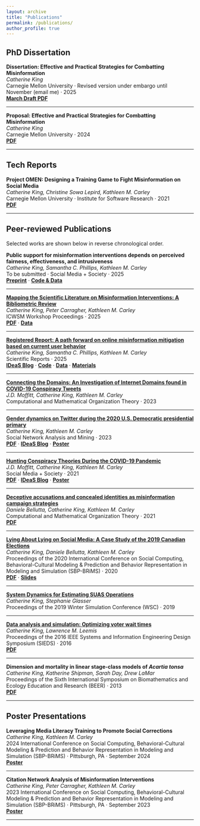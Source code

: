 ```yaml
---
layout: archive
title: "Publications"
permalink: /publications/
author_profile: true
---
```


## PhD Dissertation

**Dissertation: Effective and Practical Strategies for Combatting Misinformation**<br>
*Catherine King*  
Carnegie Mellon University · Revised version under embargo until November (email me) · 2025  
**[March Draft PDF](https://kingcatherine.github.io/files/Thesis_Dissertation_March2025.pdf)**

---

**Proposal: Effective and Practical Strategies for Combatting Misinformation**<br>
*Catherine King*  
Carnegie Mellon University · 2024  
**[PDF](https://kingcatherine.github.io/files/ThesisProposalFeb20.pdf)**

---

## Tech Reports

**Project OMEN: Designing a Training Game to Fight Misinformation on Social Media**<br>
*Catherine King, Christine Sowa Lepird, Kathleen M. Carley*  
Carnegie Mellon University · Institute for Software Research · 2021  
**[PDF](https://kingcatherine.github.io/files/CMU-ISR-21-110.pdf)**

---

## Peer-reviewed Publications
Selected works are shown below in reverse chronological order.

**Public support for misinformation interventions depends on perceived fairness, effectiveness, and intrusiveness**<br>
*Catherine King, Samantha C. Phillips, Kathleen M. Carley*  
To be submitted · Social Media + Society · 2025  
**[Preprint](https://doi.org/10.48550/arXiv.2508.05849)** · **[Code & Data](https://osf.io/b2yjt/)**

---

**[Mapping the Scientific Literature on Misinformation Interventions: A Bibliometric Review](https://workshop-proceedings.icwsm.org/abstract.php?id=2025_10)**<br>
*Catherine King, Peter Carragher, Kathleen M. Carley*  
ICWSM Workshop Proceedings · 2025  
**[PDF](https://workshop-proceedings.icwsm.org/pdf/2025_10.pdf)** · **[Data](https://www.zotero.org/groups/5961522/misinformation_interventions)**

---

**[Registered Report: A path forward on online misinformation mitigation based on current user behavior](https://rdcu.be/eedaB)**<br>
*Catherine King, Samantha C. Phillips, Kathleen M. Carley*  
Scientific Reports · 2025  
**[IDeaS Blog](https://www.cmu.edu/ideas-social-cybersecurity/news1/blog-posts/blog-king-understanding-user.html)** · **[Code](https://doi.org/10.1184/R1/27264780)** · **[Data](https://doi.org/10.1184/R1/27264786)** · **[Materials](https://doi.org/10.1184/R1/27264813)**

---

**[Connecting the Domains: An Investigation of Internet Domains found in COVID-19 Conspiracy Tweets](https://link.springer.com/article/10.1007/s10588-023-09379-2)**<br>
*J.D. Moffitt, Catherine King, Kathleen M. Carley*  
Computational and Mathematical Organization Theory · 2023

---

**[Gender dynamics on Twitter during the 2020 U.S. Democratic presidential primary](https://link.springer.com/article/10.1007/s13278-023-01045-4)**<br>
*Catherine King, Kathleen M. Carley*  
Social Network Analysis and Mining · 2023  
**[PDF](https://kingcatherine.github.io/files/DemPrimary.pdf)** · **[IDeaS Blog](https://www.cmu.edu/ideas-social-cybersecurity/news1/blog-posts/blog-king-gender-influence.html)** · **[Poster](https://kingcatherine.github.io/files/King_DemPrimaryPoster.pptx)**

---

**[Hunting Conspiracy Theories During the COVID-19 Pandemic](https://journals.sagepub.com/doi/pdf/10.1177/20563051211043212)**<br>
*J.D. Moffitt, Catherine King, Kathleen M. Carley*  
Social Media + Society · 2021  
**[PDF](https://kingcatherine.github.io/files/FINAL_Hunting_Conspiracy_20210810.pdf)** · **[IDeaS Blog](https://www.cmu.edu/ideas-social-cybersecurity/news1/blog-posts/blog-king-moffitt-hunting-conspiracy-theories.html)** · **[Poster](https://kingcatherine.github.io/files/Moffitt_CASOS_SI_2022_Poster.pptx)**

---

**[Deceptive accusations and concealed identities as misinformation campaign strategies](https://link.springer.com/article/10.1007/s10588-021-09328-x)**<br>
*Daniele Bellutta, Catherine King, Kathleen M. Carley*  
Computational and Mathematical Organization Theory · 2021  
**[PDF](https://kingcatherine.github.io/files/Extended_Canada_Paper2.pdf)**

---

**[Lying About Lying on Social Media: A Case Study of the 2019 Canadian Elections](https://link.springer.com/chapter/10.1007/978-3-030-61255-9_8)**<br>
*Catherine King, Daniele Bellutta, Kathleen M. Carley*  
Proceedings of the 2020 International Conference on Social Computing, Behavioral-Cultural Modeling & Prediction and Behavior Representation in Modeling and Simulation (SBP-BRiMS) · 2020  
**[PDF](https://kingcatherine.github.io/files/Canada_Paper_v3.pdf)** · **[Slides](https://kingcatherine.github.io/files/CanadianElection_CaseStudy_BRIMS.pptx)**

---

**[System Dynamics for Estimating SUAS Operations](https://ieeexplore.ieee.org/document/9004829)**<br>
*Catherine King, Stephanie Glasser*  
Proceedings of the 2019 Winter Simulation Conference (WSC) · 2019

---

**[Data analysis and simulation: Optimizing voter wait times](https://ieeexplore.ieee.org/document/7489298)**<br>
*Catherine King, Lawrence M. Leemis*  
Proceedings of the 2016 IEEE Systems and Information Engineering Design Symposium (SIEDS) · 2016  
**[PDF](https://kingcatherine.github.io/files/optimizing-voter-wait-times.pdf)**

---

**Dimension and mortality in linear stage-class models of *Acartia tonsa***<br>
*Catherine King, Katherine Shipman, Sarah Day, Drew LaMar*  
Proceedings of the Sixth International Symposium on Biomathematics and Ecology Education and Research (BEER) · 2013  
**[PDF](https://kingcatherine.github.io/files/ZooplanktonBEER.pdf)**

---

## Poster Presentations

**Leveraging Media Literacy Training to Promote Social Corrections**<br>
*Catherine King, Kathleen M. Carley*  
2024 International Conference on Social Computing, Behavioral-Cultural Modeling & Prediction and Behavior Representation in Modeling and Simulation (SBP-BRiMS) · Pittsburgh, PA · September 2024  
**[Poster](https://kingcatherine.github.io/files/King_OMEN_BRIMS_Poster_2024.pdf)**

---

**Citation Network Analysis of Misinformation Interventions**<br>
*Catherine King, Peter Carragher, Kathleen M. Carley*  
2023 International Conference on Social Computing, Behavioral-Cultural Modeling & Prediction and Behavior Representation in Modeling and Simulation (SBP-BRiMS) · Pittsburgh, PA · September 2023  
**[Poster](https://kingcatherine.github.io/files/King_CitationNetworkAnalysis_BRIMS_Poster.pdf)**

---